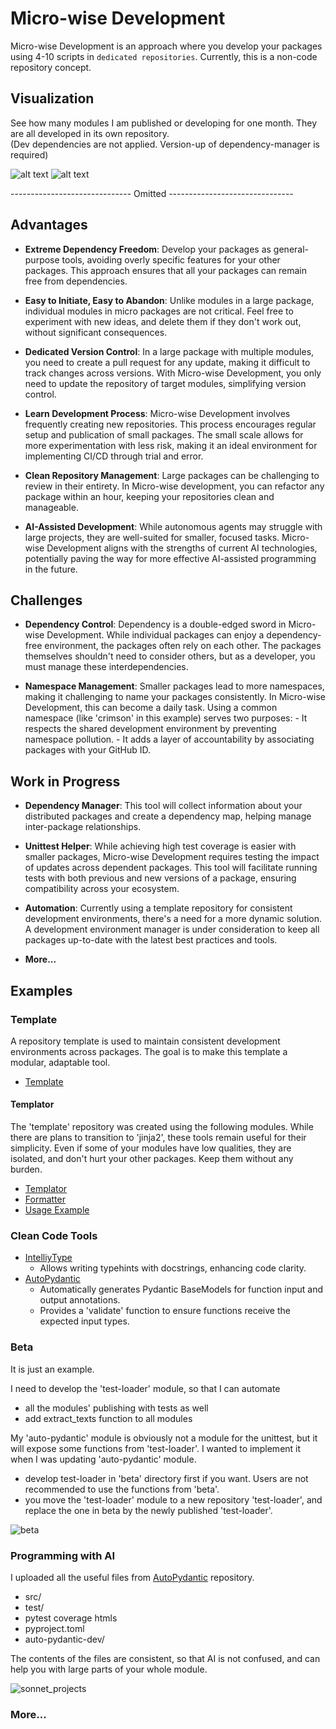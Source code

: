# Micro-wise Development

Micro-wise Development is an approach where you develop your packages using 4-10 scripts in `dedicated repositories`. Currently, this is a non-code repository concept.


## Visualization
See how many modules I am published or developing for one month. They are all developed in its own repository.\
(Dev dependencies are not applied. Version-up of dependency-manager is required)

![alt text](static/dependency_map.png)
![alt text](static/pypi.png)

------------------------------ Omitted -------------------------------

## Advantages

- **Extreme Dependency Freedom**: 
    Develop your packages as general-purpose tools, avoiding overly specific features for your other packages. This approach ensures that all your packages can remain free from dependencies.

- **Easy to Initiate, Easy to Abandon**: 
    Unlike modules in a large package, individual modules in micro packages are not critical. Feel free to experiment with new ideas, and delete them if they don't work out, without significant consequences.

- **Dedicated Version Control**: 
    In a large package with multiple modules, you need to create a pull request for any update, making it difficult to track changes across versions. With Micro-wise Development, you only need to update the repository of target modules, simplifying version control.

- **Learn Development Process**: 
    Micro-wise Development involves frequently creating new repositories. This process encourages regular setup and publication of small packages. The small scale allows for more experimentation with less risk, making it an ideal environment for implementing CI/CD through trial and error.

- **Clean Repository Management**: 
    Large packages can be challenging to review in their entirety. In Micro-wise development, you can refactor any package within an hour, keeping your repositories clean and manageable.

- **AI-Assisted Development**: 
    While autonomous agents may struggle with large projects, they are well-suited for smaller, focused tasks. Micro-wise Development aligns with the strengths of current AI technologies, potentially paving the way for more effective AI-assisted programming in the future.

## Challenges

- **Dependency Control**: 
    Dependency is a double-edged sword in Micro-wise Development. While individual packages can enjoy a dependency-free environment, the packages often rely on each other. The packages themselves shouldn't need to consider others, but as a developer, you must manage these interdependencies.

- **Namespace Management**: 
    Smaller packages lead to more namespaces, making it challenging to name your packages consistently. In Micro-wise Development, this can become a daily task. Using a common namespace (like 'crimson' in this example) serves two purposes:
        - It respects the shared development environment by preventing namespace pollution.
        - It adds a layer of accountability by associating packages with your GitHub ID.

## Work in Progress

- **Dependency Manager**: 
    This tool will collect information about your distributed packages and create a dependency map, helping manage inter-package relationships.

- **Unittest Helper**: 
    While achieving high test coverage is easier with smaller packages, Micro-wise Development requires testing the impact of updates across dependent packages. This tool will facilitate running tests with both previous and new versions of a package, ensuring compatibility across your ecosystem.

- **Automation**: 
    Currently using a template repository for consistent development environments, there's a need for a more dynamic solution. A development environment manager is under consideration to keep all packages up-to-date with the latest best practices and tools.

- **More...**

## Examples

### Template

A repository template is used to maintain consistent development environments across packages. The goal is to make this template a modular, adaptable tool.

- [Template](https://github.com/crimson206/template)

#### Templator

The 'template' repository was created using the following modules. While there are plans to transition to 'jinja2', these tools remain useful for their simplicity. Even if some of your modules have low qualities, they are isolated, and don't hurt your other packages. Keep them without any burden.

- [Templator](https://github.com/crimson206/templator)
- [Formatter](https://github.com/crimson206/formatter)
- [Usage Example](https://github.com/crimson206/template/blob/main/generate_toml.py)

### Clean Code Tools

- [IntelliyType](https://github.com/crimson206/intelli-type)
    - Allows writing typehints with docstrings, enhancing code clarity.
- [AutoPydantic](https://github.com/crimson206/auto-pydantic)
    - Automatically generates Pydantic BaseModels for function input and output annotations.
    - Provides a 'validate' function to ensure functions receive the expected input types.

### Beta

It is just an example.

I need to develop the 'test-loader' module, so that I can automate

- all the modules' publishing with tests as well
- add extract_texts function to all modules

My 'auto-pydantic' module is obviously not a module for the unittest, but it will expose some functions from 'test-loader'.
I wanted to implement it when I was updating 'auto-pydantic' module.

- develop test-loader in 'beta' directory first if you want. Users are not recommended to use the functions from 'beta'.
- you move the 'test-loader' module to a new repository 'test-loader', and replace the one in beta by the newly published 'test-loader'.


![beta](static/beta.png)



### Programming with AI

I uploaded all the useful files from [AutoPydantic](https://github.com/crimson206/auto-pydantic) repository.

- src/
- test/
- pytest coverage htmls
- pyproject.toml
- auto-pydantic-dev/

The contents of the files are consistent, so that AI is not confused, and can help you with large parts of your whole module.

![sonnet_projects](static/sonnet_projects.png)

### More...